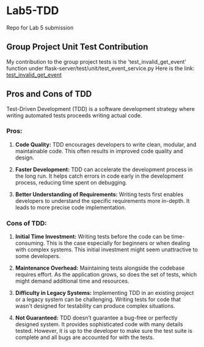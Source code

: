 # Lab5-TDD

Repo for Lab 5 submission

## Group Project Unit Test Contribution

My contribution to the group project tests is the 'test_invalid_get_event' function under flask-server/test/unit/test_event_service.py
Here is the link: [test_invalid_get_event](https://github.com/ECE444-2023Fall/project-1-web-application-design-group3-bugbusters/blob/ddd21c3277bd48429aeec76aa804a877f61b06a4/flask-server/test/unit/test_event_service.py#L33)

## Pros and Cons of TDD

Test-Driven Development (TDD) is a software development strategy where writing automated tests proceeds writing actual code.

### Pros:

1. **Code Quality:** TDD encourages developers to write clean, modular, and maintainable code. This often results in improved code quality and design.

2. **Faster Development:** TDD can accelerate the development process in the long run. It helps catch errors in code early in the development process, reducing time spent on debugging.

3. **Better Understanding of Requirements:** Writing tests first enables developers to understand the specific requirements more in-depth. It leads to more precise code implementation.

### Cons of TDD:

1. **Initial Time Investment:** Writing tests before the code can be time-consuming. This is the case especially for beginners or when dealing with complex systems. This initial investment might seem unattractive to some developers.

2. **Maintenance Overhead:** Maintaining tests alongside the codebase requires effort. As the application grows, so does the set of tests, which might demand additional time and resources.

3. **Difficulty in Legacy Systems:** Implementing TDD in an existing project or a legacy system can be challenging. Writing tests for code that wasn't designed for testability can produce complex situations.

4. **Not Guaranteed:** TDD doesn’t guarantee a bug-free or perfectly designed system. It provides sophisticated code with many details tested. However, it is up to the developer to make sure the test suite is complete and all bugs are accounted for with the tests.
